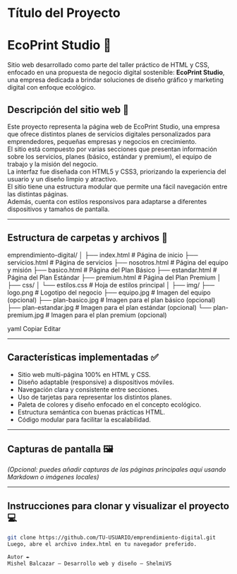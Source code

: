 # Título del Proyecto
# EcoPrint Studio 🌱

Sitio web desarrollado como parte del taller práctico de HTML y CSS, enfocado en una propuesta de negocio digital sostenible: **EcoPrint Studio**, una empresa dedicada a brindar soluciones de diseño gráfico y marketing digital con enfoque ecológico.

## Descripción del sitio web 📄

Este proyecto representa la página web de EcoPrint Studio, una empresa que ofrece distintos planes de servicios digitales personalizados para emprendedores, pequeñas empresas y negocios en crecimiento.  
El sitio está compuesto por varias secciones que presentan información sobre los servicios, planes (básico, estándar y premium), el equipo de trabajo y la misión del negocio.  
La interfaz fue diseñada con HTML5 y CSS3, priorizando la experiencia del usuario y un diseño limpio y atractivo.  
El sitio tiene una estructura modular que permite una fácil navegación entre las distintas páginas.  
Además, cuenta con estilos responsivos para adaptarse a diferentes dispositivos y tamaños de pantalla.

---

## Estructura de carpetas y archivos 📁

emprendimiento-digital/
│
├── index.html # Página de inicio
├── servicios.html # Página de servicios
├── nosotros.html # Página del equipo y misión
├── basico.html # Página del Plan Básico
├── estandar.html # Página del Plan Estándar
├── premium.html # Página del Plan Premium
│
├── css/
│ └── estilos.css # Hoja de estilos principal
│
├── img/
├── logo.png # Logotipo del negocio
├── equipo.jpg # Imagen del equipo (opcional)
├── plan-basico.jpg # Imagen para el plan básico (opcional)
├── plan-estandar.jpg # Imagen para el plan estándar (opcional)
└── plan-premium.jpg # Imagen para el plan premium (opcional)

yaml
Copiar
Editar

---

## Características implementadas ✅

- Sitio web multi-página 100% en HTML y CSS.
- Diseño adaptable (responsive) a dispositivos móviles.
- Navegación clara y consistente entre secciones.
- Uso de tarjetas para representar los distintos planes.
- Paleta de colores y diseño enfocado en el concepto ecológico.
- Estructura semántica con buenas prácticas HTML.
- Código modular para facilitar la escalabilidad.

---

## Capturas de pantalla 🖼️

*(Opcional: puedes añadir capturas de las páginas principales aquí usando Markdown o imágenes locales)*

---

## Instrucciones para clonar y visualizar el proyecto 💻

```bash
git clone https://github.com/TU-USUARIO/emprendimiento-digital.git
Luego, abre el archivo index.html en tu navegador preferido.

Autor ✒️
Mishel Balcazar – Desarrollo web y diseño – ShelmiVS
